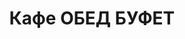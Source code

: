 ---
layout: lunch
title: "Кафе ОБЕД БУФЕТ"
description: "<b>Адрес:</b> проспект Жукова 44 (ТЦ Аутлето), второй этаж <br> <b>Режим работы:</b> ежедневно с 10.00 до 18.00<br> <a href='/menu/Меню 15.11.18.docx' download class='text-small-center'>Меню на 15 ноября</a>  <br> <hr> Закажите свой обед с доставкой в офис или на дом!"
subdescription1: "Читайте [условия доставки](/delivery/ 'Условия доставки | ХаусФреш')"
metadescription: "Кафе ОБЕД БУФЕТ на Жукова: адрес, режим работы. Заказать Горячий Комплексный Обед в Офис. Самое вкусное обеденное меню. Доступные цены, Скидки. Организация Корпоративного Питания. Доставка обедов в офис и на дом"
metakeywords: "Кафе ОБЕД БУФЕТ на Жукова: адрес, режим работы. Заказ домашних комплексных обедов: Салаты, Супы, Вторые блюда, Гарниры, Хлеб, Выпечка, Напитки. Корпоративное питание. Доставка обедов в офис Минск"
sitetitle: "Кафе ОБЕД БУФЕТ ☕ (Комплексные Обеды) | Доставка в Офис"
weekMenu:
- weekDay: Открыт приём заказов на Понедельник
  day: 5 ноября
  validFromOrderDate: "2018-11-02 11:00:00"
  validToOrderDate: "2018-11-05 10:59:59"
  courses:
  - title: Салаты
    items:
    - title: Салат «Бонапарт»
      id: 1101	
      ingredients: капуста, помидор свежий, зелёный горошек, сметана, майонез
      weight: 150
      price: 2.15
    - title: Салат «Слоеный»
      id: 1102
      ingredients: овощи свежие, яйцо, сыр, майонез
      weight: 150
      price: 2.60
    - title: Салат с крабовыми палочками и кукурузой
      id: 1103
      ingredients: крабовые палочки, рис отварной, овощи маринованные, майонез
      weight: 150
      price: 2.45
  - title: Супы
    items:  
    - title: Суп картофельный с фасолью и курицей
      id: 1201
      ingredients: 
      weight: 250
      price: 2.20
    - title: Суп-пюре из разных овощей с сухариками
      id: 1202
      ingredients: 
      weight: 250/10
      price: 2.40
  - title: Вторые блюда
    items:
    - title: Колобки «Полесские»
      id: 1301
      ingredients: свинина, специи
      weight: 140
      price: 2.95
    - title: Рулетики из птицы с ветчиной
      id: 1302
      ingredients: птица, ветчина, сыр, специи
      weight: 130
      price: 4.80
    - title: Рыба по гречески
      id: 1303
      ingredients: рыба, овощи, сыр, специи
      weight: 185
      price: 4.20
    - title: Жаркое по-домашнему
      id: 1304
      ingredients: свинина, овощи тушенные, специи
      weight: 335
      price: 3.80
  - title: Гарниры
    items:
    - title: Картофель отварной
      id: 1401
      ingredients: 
      weight: 150
      price: 0.90
    - title: Каша рассыпчатая рисовая
      id: 1402
      ingredients: 
      weight: 150
      price: 0.85
- weekDay: Открыт приём заказов на Вторник
  day: 13 ноября 
  validFromOrderDate: "2018-11-12 11:00:00"
  validToOrderDate: "2018-11-13 10:59:59"
  courses:
  - title: Салаты
    items:
    - title: Салат «Бонапарт»
      id: 2101
      ingredients: капуста, помидор свежий, зелёный горошек, сметана, майонез
      weight: 150
      price: 2.15
    - title: Салат «Полесский»
      id: 2102
      ingredients: птица отварная, сыр, сметана, овощи, майонез
      weight: 150
      price: 2.45
    - title: Салат из свежих помидоров и огурцов
      id: 2103
      ingredients: овощи свежие, заправка
      weight: 150
      price: 2.20
  - title: Супы
    items:  
    - title: Суп-пюре из свежих грибов
      id: 2201
      ingredients: 
      weight: 250
      price: 2.45
    - title: Борщ Украинский
      id: 2202
      ingredients: 
      weight: 250/20
      price: 1.95
  - title: Вторые блюда
    items:
    - title: Зразы рубленые, фаршированные грибами
      id: 2301
      ingredients: свинина, говядина, грибы, специи
      weight: 140
      price: 3.70
    - title: Рыба, запеченная в сметане с морковью
      id: 2302
      ingredients: филе хека, морковь, специи
      weight: 125
      price: 3.45
    - title: Птица в соусе карри 
      id: 2303
      ingredients: филе цыпленка, соус, специи
      weight: 100/40
      price: 4.50
    - title: Паста Карбонара
      id: 2304
      ingredients: паста, птица, сыр, специи, соус
      weight: 300
      price: 5.00
  - title: Гарниры
    items:
    - title: Картофельное пюре
      id: 2401
      ingredients: 
      weight: 150
      price: 0.95
    - title: Каша рассыпчатая рисовая
      id: 2402
      ingredients: 
      weight: 150
      price: 0.85
- weekDay: Открыт приём заказов на Среду
  day: 14 ноября
  validFromOrderDate: "2018-11-13 11:00:00"
  validToOrderDate: "2018-11-14 10:59:59"
  courses:
  - title: Салаты
    items:
    - title: Салат «Сельдь под шубой»
      id: 3101
      ingredients: филе сельди, овощи отварные, майонез
      weight: 150
      price: 2.45
    - title: Салат «Хрустящий»
      id: 3102
      ingredients: капуста пекинская, ветчина, сухарики, заправка
      weight: 150
      price: 2.45
    - title: Салат «Лесная Иллюзия» 
      id: 3103
      ingredients: грибы маринованные, ветчина, овощи отварные, овощи маринованные, яйцо, майонез
      weight: 150
      price: 2.95
  - title: Супы
    items:  
    - title: Суп картофельный с фасолью и курицей
      id: 3201
      ingredients: 
      weight: 250
      price: 2.20
    - title: Крем-суп с лососем
      id: 3202
      ingredients: 
      weight: 250
      price: 2.80
  - title: Вторые блюда
    items:
    - title: Котлеты домашние
      id: 3301
      ingredients: свинина, говядина, специи
      weight: 100
      price: 2.45
    - title: Птица в сырно-шпинатной шапочке
      id: 3302
      ingredients: птица, яйцо, сыр, шпинат, специи
      weight: 160
      price: 4.60
    - title: Рыба жареная с перцем
      id: 3303
      ingredients: филе хека, овощи, специи
      weight: 160
      price: 4.50
    - title: Плов из птицы
      id: 3304
      ingredients: птица, рис, овощи, специи
      weight: 250
      price: 3.80
  - title: Гарниры
    items:
    - title: Картофельное пюре
      id: 3401
      ingredients: 
      weight: 150
      price: 0.95
    - title: Каша гречневая рассыпчатая
      id: 3402
      ingredients: 
      weight: 150
      price: 0.85
- weekDay: Открыт приём заказов на Четверг
  day: 15 ноября
  validFromOrderDate: "2018-11-14 11:00:00"
  validToOrderDate: "2018-11-15 10:59:59"
  courses:
  - title: Салаты
    items:
    - title: Салат «Цезарь с птицей»
      id: 4101
      ingredients: птица, овощи свежие, сыр, майонез
      weight: 200
      price: 3.45
    - title: Салат из птицы с грибами
      id: 4102
      ingredients: птица отварная, овощи отварные, грибы, майонез
      weight: 150
      price: 2.65
    - title: Салат из помидоров, капусты и сладкого перца
      id: 4103
      ingredients: помидор свежий, капуста белокочанная, перец свежий, майонез
      weight: 150
      price: 2.15
  - title: Супы
    items:  
    - title: Уха ростовская
      id: 4201
      ingredients: 
      weight: 250
      price: 2.85
    - title: Крем-суп Пикантный
      id: 4202
      ingredients: 
      weight: 250
      price: 2.45
  - title: Вторые блюда
    items:
    - title: Рыба, тушенная в томате с овощами   
      id: 4301
      ingredients: рыба хек, специи, овощи тушеные, соус
      weight: 150
      price: 3.40
    - title: Птица запеченная в сырном соусе 
      id: 4302
      ingredients: филе птицы, сыр, соус, специи
      weight: 100/40
      price: 4.50
    - title: Зразы с омлетом и овощами
      id: 4303
      ingredients: свинина, овощи, яйцо, специи
      weight: 120
      price: 3.90
    - title: Паста с курицей и грибами
      id: 4304
      ingredients: птица, макаронные изделия, грибы, соус, специи
      weight: 300
      price: 5.00
  - title: Гарниры
    items:
    - title: Картофель жареный
      id: 4401
      ingredients: 
      weight: 150
      price: 1.65
    - title: Оладьи из тыквы
      id: 4402
      ingredients: тыква, сметана
      weight: 250/30
      price: 3.00
- weekDay: Открыт приём заказов на Пятницу
  day: 9 ноября
  validFromOrderDate: "2018-11-08 11:00:00"
  validToOrderDate: "2018-11-09 10:59:59"
  courses:
  - title: Салаты
    items:
    - title: Салат «Праздничный» 
      id: 5101
      ingredients: говядина отварная, морковь, огурец консервированный, майонез
      weight: 150
      price: 3.15
    - title: Салат «Хрустящий»
      id: 5102
      ingredients: капуста пекинская, ветчина, сухарики, заправка
      weight: 150
      price: 2.45
    - title: Салат–коктейль «Мимоза» 
      id: 5103
      ingredients: консерва рыбная, сыр, яйцо, майонез
      weight: 150
      price: 3.15
  - title: Супы
    items:  
    - title: Борщ «Хатнi» с пампушками
      id: 5201
      ingredients: 
      weight: 250/50/30
      price: 2.15
    - title: Суп-пюре из разных овощей с сухариками
      id: 5202
      ingredients: 
      weight: 250/10
      price: 2.40
  - title: Вторые блюда
    items:
    - title: Котлеты домашние
      id: 5301
      ingredients: свинина, говядина, специи
      weight: 100
      price: 2.45
    - title: Птица в сырно-шпинатной шапочке
      id: 5302
      ingredients: птица, яйцо, сыр, шпинат, специи
      weight: 160
      price: 4.60
    - title: Птица запеченная с помидорами
      id: 5303
      ingredients: птица, помидор, сыр, специи
      weight: 100
      price: 3.45
    - title: Паста Болоньез
      id: 5304
      ingredients: паста, свинина, овощи, специи, соус
      weight: 300
      price: 5.00
  - title: Гарниры
    items:
    - title: Картофельное пюре
      id: 5401
      ingredients: 
      weight: 150
      price: 0.95
    - title: Рис с овощами
      id: 5402
      ingredients: 
      weight: 150
      price: 1.10
sharedCourses:
- title: Хлеб
  items:
  - title: Хлеб белый
    id: 1
    ingredients: 
    weight: 40
    price: 0.20
  - title: Хлеб тёмный
    id: 2    
    ingredients: 
    weight: 40
    price: 0.20
  - title: Хлеб белый (2 порции)
    id: 3
    ingredients: 
    weight: 80
    price: 0.40
  - title: Хлеб тёмный (2 порции)
    id: 4    
    ingredients: 
    weight: 80
    price: 0.40
- title: Соусы
  items:
  - title: Сметана
    id: 5
    ingredients: 
    weight: 50
    price: 0.50
  - title: Кетчуп томатный
    id: 6    
    ingredients: 
    weight: 50
    price: 0.50
  - title: Майонез
    id: 7
    ingredients: 
    weight: 50
    price: 0.50
- title: Выпечка
  items:
  - title: Торт «Ореховый Сара Бернар»
    id: 8  
    ingredients: 
    weight: 100
    price: 2.00
  - title: Торт «Шоколоадный Брауни»
    id: 9    
    ingredients: 
    weight: 83
    price: 2.00
  - title: Сметанник
    id: 10    
    ingredients: 
    weight: 75
    price: 0.85
  - title: Булочка чайная с творогом
    id: 11    
    ingredients: 
    weight: 50
    price: 0.65
  - title: Маффин в ассортименте
    id: 12    
    ingredients: 
    weight: 115
    price: 1.50
  - title: Круассан с шоколадом
    id: 13    
    ingredients: 
    weight: 50
    price: 1.10
  - title: Круассан со сгущёнкой
    id: 14    
    ingredients: 
    weight: 50
    price: 1.10
  - title: Слойка с вишней
    id: 15    
    ingredients: 
    weight: 75
    price: 1.10
  - title: Слойка со сгущёнкой
    id: 16    
    ingredients: 
    weight: 75
    price: 1.10
  - title: Слойка с сыром
    id: 17    
    ingredients: 
    weight: 75
    price: 1.10
- title: Напитки
  items:
  - title: Холодный чай Фьюз Ти
    id: 18
    ingredients: 
    weight: 500
    price: 2.50
  - title: Напиток Кока-Кола
    id: 19
    ingredients: 
    weight: 500
    price: 2.00
  - title: Напиток Спрайт
    id: 20
    ingredients: 
    weight: 500
    price: 2.00
  - title: Напиток Фанта Апельсин
    id: 21
    ingredients: 
    weight: 500
    price: 2.00
  - title: Питьевая вода Бонаква
    id: 22
    ingredients: 
    weight: 500
    price: 1.50
---